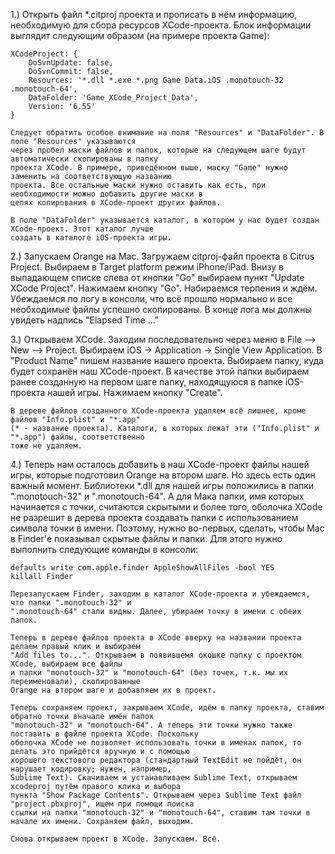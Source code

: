 1.) Открыть файл *.citproj проекта и прописать в нём информацию, необходимую для сбора ресурсов XCode-проекта.
	Блок информации	выглядит следующим образом (на примере проекта Game):

	XCodeProject: {
		DoSvnUpdate: false,
		DoSvnCommit: false,
		Resources: '*.dll *.exe *.png Game Data.iOS .monotouch-32 .monotouch-64',
		DataFolder: 'Game_XCode_Project_Data',
		Version: '6.55'
	}

	Следует обратить особое внимание на поля "Resources" и "DataFolder". В поле "Resources" указываются
	через пробел маски файлов и папок, которые на следующем шаге будут автоматически скопированы в папку
	проекта XCode. В примере, приведённом выше, маску "Game" нужно заменить на соответствующую названию
	проекта. Все остальные маски нужно оставить как есть, при необходимости можно добавить другие маски в
	целях копирования в XCode-проект других файлов.

	В поле "DataFolder" указывается каталог, в котором у нас будет создан XCode-проект. Этот каталог лучше
	создать в каталоге iOS-проекта игры.

2.) Запускаем Orange на Mac. Загружаем citproj-файл проекта в Citrus Project. Выбираем в Target platform
	режим iPhone/iPad. Внизу в выпадающем списке слева от кнопки "Go" выбираем пункт "Update XCode Project".
	Нажимаем кнопку "Go". Набираемся терпения и ждём. Убеждаемся по логу в консоли, что всё прошло нормально
	и все необходимые файлы успешно скопированы. В конце лога мы должны увидеть надпись "Elapsed Time ..."

3.) Открываем XCode. Заходим последовательно через меню в File --> New --> Project.
	Выбираем iOS -> Application -> Single View Application. В "Product Name" пишем название нашего проекта.
	Выбираем папку, куда будет сохранён наш XCode-проект. В качестве этой папки выбираем ранее созданную на
	первом шаге папку, находящуюся в папке iOS-проекта нашей игры. Нажимаем кнопку "Create".

	В дереве файлов созданного XCode-проекта удаляем всё лишнее, кроме файлов "Info.plist" и "*.app"
	(* - название проекта). Каталоги, в которых лежат эти ("Info.plist" и "*.app") файлы, соответственно
	тоже не удаляем.

4.) Теперь нам осталось добавить в наш XCode-проект файлы нашей игры, которые подготовил Orange на втором
	шаге. Но здесь есть один важный момент. Библиотеки *.dll для нашей игры положились в папки ".monotouch-32" и
	".monotouch-64". А для Мака папки, имя которых начинается с точки, считаются скрытыми и более того,
	оболочка XCode не разрешит в дерева проекта создавать папки с использованием символа точки в имени.
	Поэтому, нужно во-первых, сделать, чтобы Mac в Finder'е показывал скрытые файлы и папки. Для этого нужно
	выполнить следующие команды в консоли:

	defaults write com.apple.finder AppleShowAllFiles -bool YES
	killall Finder

	Перезапускаем Finder, заходим в каталог XCode-проекта и убеждаемся, что папки ".monotouch-32" и
	".monotouch-64" стали видны. Далее, убираем точку в имени с обеих папок.

	Теперь в дереве файлов проекта в XCode вверху на названии проекта делаем правый клик и выбираем
	"Add files to...". Открываем в появившемя окошке папку с проектом XCode, выбираем все файлы
	и папки "monotouch-32" и "monotouch-64" (без точек, т.к. мы их переименовали), скопированные
	Orange на втором шаге и добавляем их в проект.

	Теперь сохраняем проект, закрываем XCode, идём в папку проекта, ставим обратно точки вначале имён папок
	"monotouch-32" и "monotouch-64". А теперь эти точки нужно также поставить в файле проекта XCode. Поскольку
	оболочка XCode не позволяет использовать точки в именах папок, то делать это прийдётся вручную и с помощью
	хорошего текстового редактора (стандартный TextEdit не пойдёт, он нарушает кодировку; нужен, например,
	Sublime Text). Скачиваем и устанавливаем Sublime Text, открываем xcodeproj путём правого клика и выбора
	пункта "Show Package Contents". Открываем через Sublime Text файл "project.pbxproj", ищем при помощи поиска
	ссылки на папки "monotouch-32" и "monotouch-64", ставим там точки в начале их имени. Сохраняем файл, выходим.

	Снова открываем проект в XCode. Запускаем. Всё.
